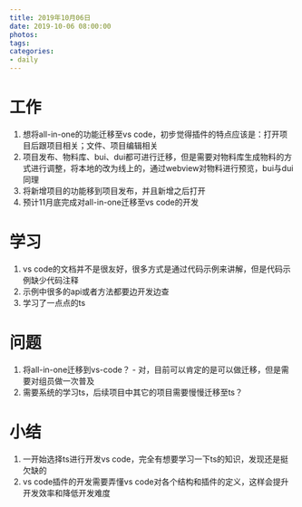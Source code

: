 ```yaml
---
title: 2019年10月06日
date: 2019-10-06 08:00:00
photos:
tags: 
categories:
- daily
---
```


# 工作

1. 想将all-in-one的功能迁移至vs code，初步觉得插件的特点应该是：打开项目后跟项目相关；文件、项目编辑相关
2. 项目发布、物料库、bui、dui都可进行迁移，但是需要对物料库生成物料的方式进行调整，将本地的改为线上的，通过webview对物料进行预览，bui与dui同理
3. 将新增项目的功能移到项目发布，并且新增之后打开
4. 预计11月底完成对all-in-one迁移至vs code的开发

# 学习

1. vs code的文档并不是很友好，很多方式是通过代码示例来讲解，但是代码示例缺少代码注释
2. 示例中很多的api或者方法都要边开发边查
3. 学习了一点点的ts

# 问题

1. 将all-in-one迁移到vs-code？ - 对，目前可以肯定的是可以做迁移，但是需要对组员做一次普及
2. 需要系统的学习ts，后续项目中其它的项目需要慢慢迁移至ts？

# 小结

1. 一开始选择ts进行开发vs code，完全有想要学习一下ts的知识，发现还是挺欠缺的
2. vs code插件的开发需要弄懂vs code对各个结构和插件的定义，这样会提升开发效率和降低开发难度